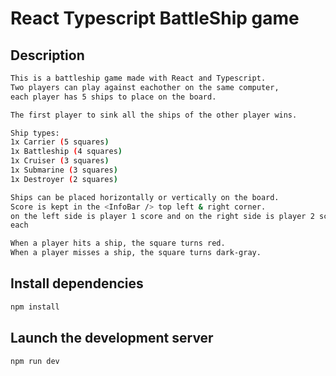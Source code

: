 # React Typescript BattleShip game

## Description
```bash
This is a battleship game made with React and Typescript.
Two players can play against eachother on the same computer,
each player has 5 ships to place on the board.

The first player to sink all the ships of the other player wins.

Ship types:
1x Carrier (5 squares)
1x Battleship (4 squares)
1x Cruiser (3 squares)
1x Submarine (3 squares)
1x Destroyer (2 squares)

Ships can be placed horizontally or vertically on the board.
Score is kept in the <InfoBar /> top left & right corner.
on the left side is player 1 score and on the right side is player 2 score.
each 

When a player hits a ship, the square turns red.
When a player misses a ship, the square turns dark-gray.

```


## Install dependencies

```bash
npm install
```
## Launch the development server

```bash
npm run dev
```

## 